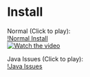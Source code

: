 # Install
Normal (Click to play):</br>
[!Normal Install](https://github.com/Pxzlzz/TLauncher/releases/tag/1.5)
</br>
[![Watch the video](http://i3.ytimg.com/vi/Xh22HQOuqZM/hqdefault.jpg)](https://www.youtube.com/watch?v=Xh22HQOuqZM)

Java Issues (Click to play):</br>
[!Java Issues](https://github.com/Pxzlzz/TLauncher/releases/tag/1.5.1)
